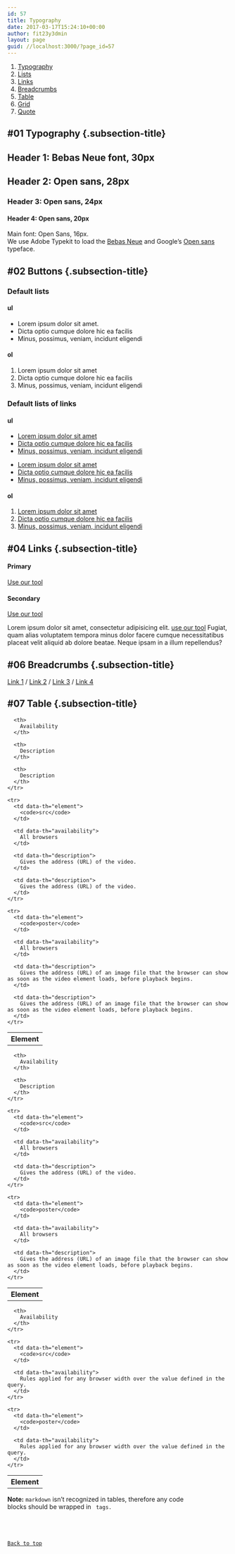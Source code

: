 ```yaml
---
id: 57
title: Typography
date: 2017-03-17T15:24:10+00:00
author: fit23y3dmin
layout: page
guid: //localhost:3000/?page_id=57
---
```

<ol class="summary-header__anchor-list list-links">
  <li class="summary-header__anchors-item">
    <a href="#typography">Typography</a>
  </li>
  <li class="summary-header__anchors-item">
    <a href="#lists">Lists</a>
  </li>
  <li class="summary-header__anchors-item">
    <a href="#links">Links</a>
  </li>
  <li class="summary-header__anchors-item">
    <a href="#breadcrumbs">Breadcrumbs</a>
  </li>
  <li class="summary-header__anchors-item">
    <a href="#table">Table</a>
  </li>
  <li class="summary-header__anchors-item">
    <a href="#grid">Grid</a>
  </li>
  <li class="summary-header__anchors-item">
    <a href="#quote">Quote</a>
  </li>
</ol>

<!-- Typography Start -->

  
<a name="typography"></a><section class="styleguide__typography"> 

## <strong class="subsection-number">#01</strong> Typography {.subsection-title}

# Header 1: Bebas Neue font, 30px

## Header 2: Open sans, 28px

### Header 3: Open sans, 24px

#### Header 4: Open sans, 20px

Main font: Open Sans, 16px.  
We use Adobe Typekit to load the [Bebas Neue](https://typekit.com/fonts/bebas-neue) and Google&#8217;s [Open sans](https://typekit.com/fonts/open-sans) typeface.</section> 

<!-- Buttons Start -->

  
<a name="buttons"></a><section class="styleguide__buttons"> 

## <strong class="subsection-number">#02</strong> Buttons {.subsection-title}</section> 

### Default lists

#### ul

<div class="code-sample">
  <ul>
    <li>
      Lorem ipsum dolor sit amet.
    </li>
    <li>
      Dicta optio cumque dolore hic ea facilis
    </li>
    <li>
      Minus, possimus, veniam, incidunt eligendi
    </li>
  </ul>
</div>

#### ol

<div class="code-sample">
  <ol>
    <li>
      Lorem ipsum dolor sit amet
    </li>
    <li>
      Dicta optio cumque dolore hic ea facilis
    </li>
    <li>
      Minus, possimus, veniam, incidunt eligendi
    </li>
  </ol>
</div>

### Default lists of links

#### ul

<div class="code-sample">
  <ul class="list-links">
    <li class="list__item">
      <a href="#ignore-click">Lorem ipsum dolor sit amet</a>
    </li>
    <li class="list__item">
      <a href="#ignore-click">Dicta optio cumque dolore hic ea facilis</a>
    </li>
    <li class="list__item">
      <a href="#ignore-click">Minus, possimus, veniam, incidunt eligendi</a>
    </li>
  </ul>
</div>

<div class="code-sample">
  <ul class="list-links list-links--primary">
    <li class="list__item">
      <a href="#ignore-click">Lorem ipsum dolor sit amet</a>
    </li>
    <li class="list__item">
      <a href="#ignore-click">Dicta optio cumque dolore hic ea facilis</a>
    </li>
    <li class="list__item">
      <a href="#ignore-click">Minus, possimus, veniam, incidunt eligendi</a>
    </li>
  </ul>
</div>

#### ol

<div class="code-sample">
  <ol class="list-links">
    <li>
      <a href="#ignore-click">Lorem ipsum dolor sit amet</a>
    </li>
    <li class="current">
      <a href="#ignore-click">Dicta optio cumque dolore hic ea facilis</a>
    </li>
    <li>
      <a href="#ignore-click">Minus, possimus, veniam, incidunt eligendi</a>
    </li>
  </ol>
</div>

<!-- Links Start -->

  
<a name="links"></a><section class="styleguide__links"> 

## <strong class="subsection-number">#04</strong> Links {.subsection-title}

<div>
  <h4>
    Primary
  </h4>
  
  <div class="code-sample">
    <a class="cta--primary" href="#ignore-click">Use our tool</a>
  </div>
</div>

<div>
  <h4>
    Secondary
  </h4>
  
  <div class="code-sample">
    <a class="cta--secondary" href="#ignore-click">Use our tool</a>
  </div>
</div>

<div class="code-sample">
  <p>
    Lorem ipsum dolor sit amet, consectetur adipisicing elit. <a class="cta" href="#ignore-click">use our tool</a> Fugiat, quam alias voluptatem tempora minus dolor facere cumque necessitatibus placeat velit aliquid ab dolore beatae. Neque ipsam in a illum repellendus?
  </p>
</div></section> 

<!-- Links End -->

<!-- Breadcrumbs Start -->

  
<a name="breadcrumbs"></a><section class="styleguide__breadcrumb"> 

## <strong class="subsection-number">#06</strong> Breadcrumbs {.subsection-title}

<div class="code-sample">
  <nav class="breadcrumbs"><a class="breadcrumbs__link" href="#ignore-click">Link 1</a> / <a class="breadcrumbs__link" href="#ignore-click">Link 2</a> / <a class="breadcrumbs__link" href="#ignore-click">Link 3</a> / <a class="breadcrumbs__link" href="#ignore-click">Link 4</a></nav>
</div></section> 

<!-- Breadcrumbs End -->

<!-- Tables Start -->

  
<a name="table"></a><section class="styleguide__table"> 

## <strong class="subsection-number">#07</strong> Table {.subsection-title}

<div class="code-sample">
  <table class="table-4">
    <colgroup> <col span="1" /> <col span="1" /> <col span="1" /> <col span="1" /> </colgroup> <tr>
      <th>
        Element
      </th>
      
      <th>
        Availability
      </th>
      
      <th>
        Description
      </th>
      
      <th>
        Description
      </th>
    </tr>
    
    <tr>
      <td data-th="element">
        <code>src</code>
      </td>
      
      <td data-th="availability">
        All browsers
      </td>
      
      <td data-th="description">
        Gives the address (URL) of the video.
      </td>
      
      <td data-th="description">
        Gives the address (URL) of the video.
      </td>
    </tr>
    
    <tr>
      <td data-th="element">
        <code>poster</code>
      </td>
      
      <td data-th="availability">
        All browsers
      </td>
      
      <td data-th="description">
        Gives the address (URL) of an image file that the browser can show as soon as the video element loads, before playback begins.
      </td>
      
      <td data-th="description">
        Gives the address (URL) of an image file that the browser can show as soon as the video element loads, before playback begins.
      </td>
    </tr>
  </table>
</div>

<div class="code-sample">
  <table class="table-3">
    <colgroup> <col span="1" /> <col span="1" /> <col span="1" /> </colgroup> <tr>
      <th>
        Element
      </th>
      
      <th>
        Availability
      </th>
      
      <th>
        Description
      </th>
    </tr>
    
    <tr>
      <td data-th="element">
        <code>src</code>
      </td>
      
      <td data-th="availability">
        All browsers
      </td>
      
      <td data-th="description">
        Gives the address (URL) of the video.
      </td>
    </tr>
    
    <tr>
      <td data-th="element">
        <code>poster</code>
      </td>
      
      <td data-th="availability">
        All browsers
      </td>
      
      <td data-th="description">
        Gives the address (URL) of an image file that the browser can show as soon as the video element loads, before playback begins.
      </td>
    </tr>
  </table>
</div>

<div class="code-sample">
  <table class="table-2">
    <colgroup> <col span="1" /> <col span="1" /> </colgroup> <tr>
      <th>
        Element
      </th>
      
      <th>
        Availability
      </th>
    </tr>
    
    <tr>
      <td data-th="element">
        <code>src</code>
      </td>
      
      <td data-th="availability">
        Rules applied for any browser width over the value defined in the query.
      </td>
    </tr>
    
    <tr>
      <td data-th="element">
        <code>poster</code>
      </td>
      
      <td data-th="availability">
        Rules applied for any browser width over the value defined in the query.
      </td>
    </tr>
  </table>
</div>

**Note:** `markdown` isn&#8217;t recognized in tables, therefore any code  
blocks should be wrapped in <code> tags.</section> 

<!-- Tables End -->

[Back to top](#)